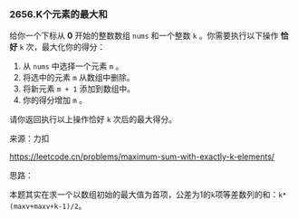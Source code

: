 ### 2656.K个元素的最大和

给你一个下标从 **0** 开始的整数数组 `nums` 和一个整数 `k` 。你需要执行以下操作 **恰好** `k` 次，最大化你的得分：

1. 从 `nums` 中选择一个元素 `m` 。
2. 将选中的元素 `m` 从数组中删除。
3. 将新元素 `m + 1` 添加到数组中。
4. 你的得分增加 `m` 。

请你返回执行以上操作恰好 `k` 次后的最大得分。

来源：力扣

https://leetcode.cn/problems/maximum-sum-with-exactly-k-elements/



思路：

​		本题其实在求一个以数组初始的最大值为首项，公差为1的`k`项等差数列的和：`k*(maxv+maxv+k-1)/2`。